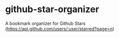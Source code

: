 github-star-organizer
=====================

A bookmark organizer for Github Stars (https://api.github.com/users/:user/starred?page=n)
